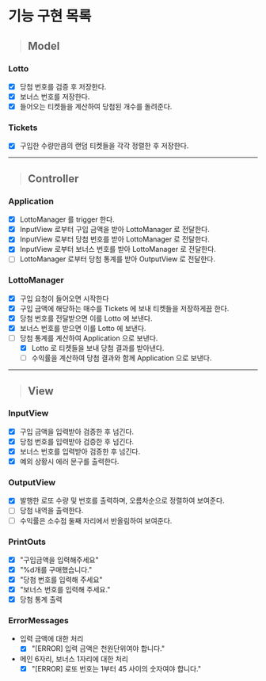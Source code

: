 # 기능 구현 목록
> ## Model

### Lotto
- [x] 당첨 번호를 검증 후 저장한다.
- [x] 보너스 번호를 저장한다.
- [x] 들어오는 티켓들을 계산하여 당첨된 개수를 돌려준다.

### Tickets
- [x] 구입한 수량만큼의 랜덤 티켓들을 각각 정렬한 후 저장한다.

------------------------------------------------------------
> ## Controller

### Application
- [x] LottoManager 를 trigger 한다.
- [x] InputView 로부터 구입 금액을 받아 LottoManager 로 전달한다.
- [x] InputView 로부터 당첨 번호를 받아 LottoManager 로 전달한다.
- [x] InputView 로부터 보너스 번호를 받아 LottoManager 로 전달한다.
- [ ] LottoManager 로부터 당첨 통계를 받아 OutputView 로 전달한다.

### LottoManager
- [x] 구입 요청이 들어오면 시작한다
- [x] 구입 금액에 해당하는 매수를 Tickets 에 보내 티켓들을 저장하게끔 한다.
- [x] 당첨 번호를 전달받으면 이를 Lotto 에 보낸다.
- [x] 보너스 번호를 받으면 이를 Lotto 에 보낸다.
- [ ] 당첨 통계를 계산하여 Application 으로 보낸다.
  - [x] Lotto 로 티켓들을 보내 당첨 결과를 받아낸다.
  - [ ] 수익률을 계산하여 당첨 결과와 함께 Application 으로 보낸다.

------------------------------------------------------------
> ## View

### InputView
- [x] 구입 금액을 입력받아 검증한 후 넘긴다.
- [x] 당첨 번호를 입력받아 검증한 후 넘긴다.
- [x] 보너스 번호를 입력받아 검증한 후 넘긴다.
- [x] 예외 상황시 에러 문구를 출력한다.

### OutputView
- [x] 발행한 로또 수량 및 번호를 출력하며, 오름차순으로 정렬하여 보여준다.
- [ ] 당첨 내역을 출력한다.
- [ ] 수익률은 소수점 둘째 자리에서 반올림하여 보여준다.

### PrintOuts
- [x] "구입금액을 입력해주세요"
- [x] "%d개를 구매했습니다."
- [x] "당첨 번호를 입력해 주세요"
- [x] "보너스 번호를 입력해 주세요."
- [x] 당첨 통계 출력

### ErrorMessages
- 입력 금액에 대한 처리
  - [x] "[ERROR] 입력 금액은 천원단위여야 합니다."
- 메인 6자리, 보너스 1자리에 대한 처리
  - [x] "[ERROR] 로또 번호는 1부터 45 사이의 숫자여야 합니다."